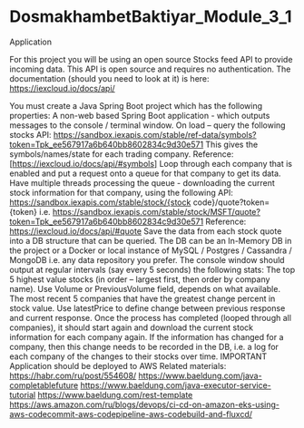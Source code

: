 # DosmakhambetBaktiyar_Module_3_1

Application


For this project you will be using an open source Stocks feed API to provide incoming data. This API is open source and requires no authentication. The documentation (should you need to look at it) is here: https://iexcloud.io/docs/api/

You must create a Java Spring Boot project which has the following properties:
A non-web based Spring Boot application - which outputs messages to the console / terminal window.
On load – query the following stocks API: https://sandbox.iexapis.com/stable/ref-data/symbols?token=Tpk_ee567917a6b640bb8602834c9d30e571
This gives the symbols/names/state for each trading company.
Reference: [https://iexcloud.io/docs/api/#symbols]
Loop through each company that is enabled and put a request onto a queue for that company to get its data.
Have multiple threads processing the queue - downloading the current stock information for that company, using the following API: https://sandbox.iexapis.com/stable/stock/{stock code}/quote?token={token}
i.e. https://sandbox.iexapis.com/stable/stock/MSFT/quote?token=Tpk_ee567917a6b640bb8602834c9d30e571
Reference: https://iexcloud.io/docs/api/#quote
Save the data from each stock quote into a DB structure that can be queried.
The DB can be an In-Memory DB in the project or a Docker or local instance of MySQL / Postgres / Cassandra / MongoDB i.e. any data repository you prefer.
The console window should output at regular intervals (say every 5 seconds) the following stats:
The top 5 highest value stocks (in order – largest first, then order by company name). Use Volume or PreviousVolume field, depends on what available. 
The most recent 5 companies that have the greatest change percent in stock value. Use latestPrice to define change between previous response and current response. 
Once the process has completed (looped through all companies), it should start again and download the current stock information for each company again.
If the information has changed for a company, then this change needs to be recorded in the DB, i.e. a log for each company of the changes to their stocks over time. IMPORTANT
Application should be deployed to AWS
Related materials:
https://habr.com/ru/post/554608/
https://www.baeldung.com/java-completablefuture
https://www.baeldung.com/java-executor-service-tutorial
https://www.baeldung.com/rest-template
https://aws.amazon.com/ru/blogs/devops/ci-cd-on-amazon-eks-using-aws-codecommit-aws-codepipeline-aws-codebuild-and-fluxcd/
